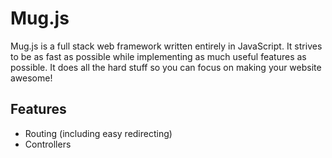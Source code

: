 # Mug.js
Mug.js is a full stack web framework written entirely in JavaScript.  It strives to be as fast as possible while implementing as much useful features as possible.  It does all the hard stuff so you can focus on making your website awesome!

## Features
- Routing (including easy redirecting)
- Controllers